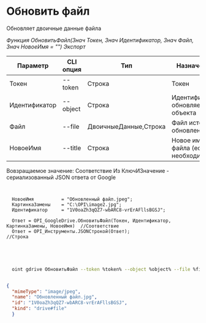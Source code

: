 ﻿---
sidebar_position: 8
---

# Обновить файл
 Обновляет двоичные данные файла


*Функция ОбновитьФайл(Знач Токен, Знач Идентификатор, Знач Файл, Знач НовоеИмя = "") Экспорт*

  | Параметр | CLI опция | Тип | Назначение |
  |-|-|-|-|
  | Токен | --token | Строка | Токен |
  | Идентификатор | --object | Строка | Идентификатор обновляемого объекта |
  | Файл | --file | ДвоичныеДанные,Строка | Файл источник обновления |
  | НовоеИмя | --title | Строка | Новое имя файла (если необходимо) |

  
  Вовзращаемое значение:   Соответствие Из КлючИЗначение - сериализованный JSON ответа от Google

```bsl title="Пример кода"
	
  
  НовоеИмя          = "Обновленный файл.jpeg";
  КартинкаЗамены    = "C:\OPI\image2.jpg";
  Идентификатор     = "1V0oaZh3qQZ7-wbARC8-vrErAFllsBGSJ";
  
  Ответ = OPI_GoogleDrive.ОбновитьФайл(Токен, Идентификатор, КартинкаЗамены, НовоеИмя)  //Соответствие
  Ответ = OPI_Инструменты.JSONСтрокой(Ответ);                                           //Строка
  

	
```

```sh title="Пример команд CLI"
    
  oint gdrive ОбновитьФайл --token %token% --object %object% --file %file% --title %title%

```


```json title="Результат"

{
  "mimeType": "image/jpeg",
  "name": "Обновленный файл.jpg",
  "id": "1V0oaZh3qQZ7-wbARC8-vrErAFllsBGSJ",
  "kind": "drive#file"
  }

```
